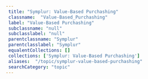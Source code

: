 ```yaml
--- 
 title: "Symplur: Value-Based Purchashing" 
 classname:  "Value-Based_Purchashing" 
 label: "Value-Based Purchashing" 
 subclassname: "null" 
 subclasslabel: "null" 
 parentclassname: "Symplur" 
 parentclasslabel: "Symplur" 
 equalentCollections: [] 
 collections: ['Symplur: Value-Based Purchashing']
 aliases:  "/topic/symplur-value-based-purchashing"  
 searchCategory: "topic" 
---
```

